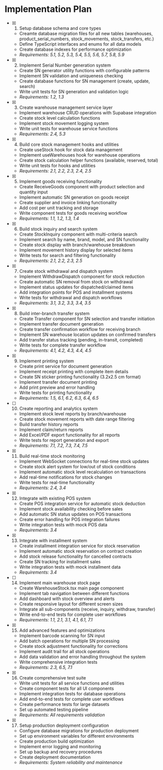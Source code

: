 # Implementation Plan

- [x] 1. Setup database schema and core types





  - Creamte database migration files for all new tables (warehouses, product_serial_numbers, stock_movements, stock_transfers, etc.)
  - Define TypeScript interfaces and enums for all data models
  - Create database indexes for performance optimization
  - _Requirements: 5.1, 5.2, 5.3, 5.4, 5.5, 5.6, 5.7, 5.8, 5.9_

- [x] 2. Implement Serial Number generation system





  - Create SN generator utility functions with configurable patterns
  - Implement SN validation and uniqueness checking
  - Create database functions for SN management (create, update, search)
  - Write unit tests for SN generation and validation logic
  - _Requirements: 1.2, 1.3_

- [x] 3. Create warehouse management service layer





  - Implement warehouse CRUD operations with Supabase integration
  - Create stock level calculation functions
  - Implement stock movement logging system
  - Write unit tests for warehouse service functions
  - _Requirements: 2.4, 5.3_

- [x] 4. Build core stock management hooks and utilities





  - Create useStock hook for stock data management
  - Implement useWarehouses hook for warehouse operations
  - Create stock calculation helper functions (available, reserved, total)
  - Write unit tests for hooks and utilities
  - _Requirements: 2.1, 2.2, 2.3, 2.4, 2.5_

- [x] 5. Implement goods receiving functionality





  - Create ReceiveGoods component with product selection and quantity input
  - Implement automatic SN generation on goods receipt
  - Create supplier and invoice linking functionality
  - Add cost per unit tracking and storage
  - Write component tests for goods receiving workflow
  - _Requirements: 1.1, 1.2, 1.3, 1.4_

- [x] 6. Build stock inquiry and search system





  - Create StockInquiry component with multi-criteria search
  - Implement search by name, brand, model, and SN functionality
  - Create stock display with branch/warehouse breakdown
  - Implement movement history display for selected items
  - Write tests for search and filtering functionality
  - _Requirements: 2.1, 2.2, 2.3, 2.5_

- [x] 7. Create stock withdrawal and dispatch system









  - Implement WithdrawDispatch component for stock reduction
  - Create automatic SN removal from stock on withdrawal
  - Implement status updates for dispatched/claimed items
  - Add integration points for POS and installment systems
  - Write tests for withdrawal and dispatch workflows
  - _Requirements: 3.1, 3.2, 3.3, 3.4, 3.5_

- [x] 8. Build inter-branch transfer system





  - Create Transfer component for SN selection and transfer initiation
  - Implement transfer document generation
  - Create transfer confirmation workflow for receiving branch
  - Implement SN warehouse location updates on confirmed transfers
  - Add transfer status tracking (pending, in-transit, completed)
  - Write tests for complete transfer workflow
  - _Requirements: 4.1, 4.2, 4.3, 4.4, 4.5_

- [x] 9. Implement printing system





  - Create print service for document generation
  - Implement receipt printing with complete item details
  - Create SN sticker printing functionality (3.2x2.5 cm format)
  - Implement transfer document printing
  - Add print preview and error handling
  - Write tests for printing functionality
  - _Requirements: 1.5, 6.1, 6.2, 6.3, 6.4, 6.5_

- [ ] 10. Create reporting and analytics system
  - Implement stock level reports by branch/warehouse
  - Create stock movement reports with date range filtering
  - Build transfer history reports
  - Implement claim/return reports
  - Add Excel/PDF export functionality for all reports
  - Write tests for report generation and export
  - _Requirements: 7.1, 7.2, 7.3, 7.4, 7.5_

- [x] 11. Build real-time stock monitoring





  - Implement WebSocket connections for real-time stock updates
  - Create stock alert system for low/out of stock conditions
  - Implement automatic stock level recalculation on transactions
  - Add real-time notifications for stock changes
  - Write tests for real-time functionality
  - _Requirements: 2.4, 3.4_

- [x] 12. Integrate with existing POS system





  - Create POS integration service for automatic stock deduction
  - Implement stock availability checking before sales
  - Add automatic SN status updates on POS transactions
  - Create error handling for POS integration failures
  - Write integration tests with mock POS data
  - _Requirements: 3.4_

- [x] 13. Integrate with installment system







  - Create installment integration service for stock reservation
  - Implement automatic stock reservation on contract creation
  - Add stock release functionality for cancelled contracts
  - Create SN tracking for installment sales
  - Write integration tests with mock installment data
  - _Requirements: 3.4_

- [ ] 14. Implement main warehouse stock page
  - Create WarehouseStock.tsx main page component
  - Implement tab navigation between different functions
  - Add dashboard with stock overview and alerts
  - Create responsive layout for different screen sizes
  - Integrate all sub-components (receive, inquiry, withdraw, transfer)
  - Write end-to-end tests for complete user workflows
  - _Requirements: 1.1, 2.1, 3.1, 4.1, 6.1, 7.1_

- [x] 15. Add advanced features and optimizations





  - Implement barcode scanning for SN input
  - Add batch operations for multiple SN processing
  - Create stock adjustment functionality for corrections
  - Implement audit trail for all stock operations
  - Add data validation and error handling throughout the system
  - Write comprehensive integration tests
  - _Requirements: 2.3, 6.5, 7.1_


- [x] 16. Create comprehensive test suite










  - Write unit tests for all service functions and utilities
  - Create component tests for all UI components
  - Implement integration tests for database operations
  - Add end-to-end tests for complete user workflows
  - Create performance tests for large datasets
  - Set up automated testing pipeline
  - _Requirements: All requirements validation_

- [x] 17. Setup production deployment configuration





  - Configure database migrations for production deployment
  - Set up environment variables for different environments
  - Create production build optimization
  - Implement error logging and monitoring
  - Set up backup and recovery procedures
  - Create deployment documentation
  - _Requirements: System reliability and maintenance_